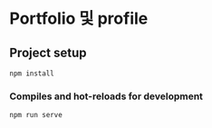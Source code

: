 # Portfolio 및 profile

## Project setup
```
npm install
```

### Compiles and hot-reloads for development
```
npm run serve
```
